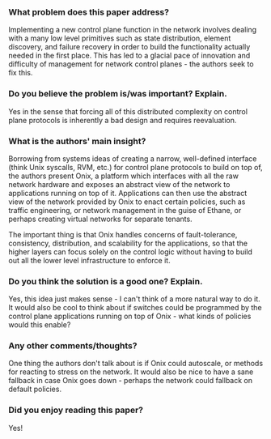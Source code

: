 ### What problem does this paper address?

Implementing a new control plane function in the network involves dealing with a many low level primitives such as state distribution, element discovery, and failure recovery in order to build the functionality actually needed in the first place. This has led to a glacial pace of innovation and difficulty of management for network control planes - the authors seek to fix this.

### Do you believe the problem is/was important? Explain.

Yes in the sense that forcing all of this distributed complexity on control plane protocols is inherently a bad design and requires reevaluation.

### What is the authors' main insight?

Borrowing from systems ideas of creating a narrow, well-defined interface (think Unix syscalls, RVM, etc.) for control plane protocols to build on top of, the authors present Onix, a platform which interfaces with all the raw network hardware and exposes an abstract view of the network to applications running on top of it. Applications can then use the abstract view of the network provided by Onix to enact certain policies, such as traffic engineering, or network management in the guise of Ethane, or perhaps creating virtual networks for separate tenants.

The important thing is that Onix handles concerns of fault-tolerance, consistency, distribution, and scalability for the applications, so that the higher layers can focus solely on the control logic without having to build out all the lower level infrastructure to enforce it.

### Do you think the solution is a good one? Explain.

Yes, this idea just makes sense - I can't think of a more natural way to do it. It would also be cool to think about if switches could be programmed by the control plane applications running on top of Onix - what kinds of policies would this enable?

### Any other comments/thoughts?

One thing the authors don't talk about is if Onix could autoscale, or methods for reacting to stress on the network. It would also be nice to have a sane fallback in case Onix goes down - perhaps the network could fallback on default policies. 

### Did you enjoy reading this paper?

Yes!